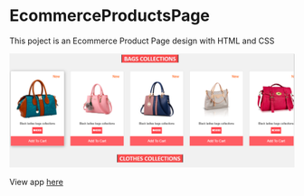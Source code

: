 # EcommerceProductsPage

This poject is an Ecommerce Product Page design with HTML and CSS

![EcommerceProductsPage](/images/collections.PNG)

View app [here](https://gatemediang.github.io/EcommerceProductsPage)
